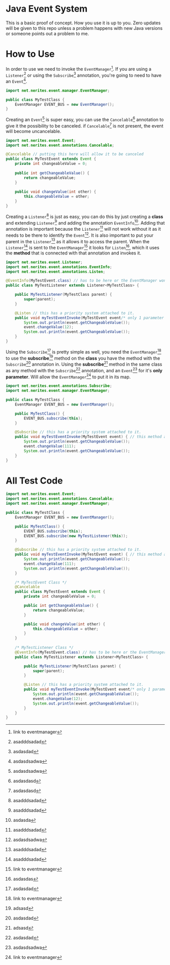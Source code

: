 # Java Event System
This is a basic proof of concept. How you use it is up to you.
Zero updates will be given to this repo unless a problem happens with new Java versions or someone points out a problem to me.

# How to Use
In order to use we need to invoke the `EventManager`[^1].
If you are using a `Listener`[^2] or using the `Subscribe`[^3] annotation, 
you're going to need to have an `Event`[^4].

```java 
import net.nerites.event.manager.EventManager;

public class MyTestClass {
    EventManager EVENT_BUS = new EventManager();
}
```

Creating an `Event`[^4] is super easy, you can use the `Cancelable`[^5] annotation to give it the possibility to be canceled.
if `Cancelable`[^5] is not present, the event will become uncancelable.

```java
import net.nerites.event.Event;
import net.nerites.event.annotations.Cancelable;

@Cancelable // putting this here will allow it to be canceled
public class MyTestEvent extends Event {
    private int changeableValue = 0;
    
    public int getChangeableValue() {
        return changeableValue;
    }
    
    public void changeValue(int other) {
        this.changeableValue = other;
    }
}
```

Creating a `Listener`[^2] is just as easy, you can do this by just creating a **class** and extending `Listener`[^2]
and adding the annotation `EventInfo`[^6]. Adding that annotation is important because the `Listener`[^2] will not work without it as it needs to be there to identify the `Event`[^4].
It is also important to put your parent in the `Listener`[^2] as it allows it to access the parent.
When the `Listener`[^2] is sent to the `EventManager`[^1] it looks for `Listen`[^7], which it uses the **method** that is connected with that annotation and invokes it.

```java
import net.nerites.event.Listener;
import net.nerites.event.annotations.EventInfo;
import net.nerites.event.annotations.Listen;

@EventInfo(MyTestEvent.class) // has to be here or the EventManager won't be able to use this listener.
public class MyTestListener extends Listener<MyTestClass> {

    public MyTestListener(MyTestClass parent) {
        super(parent);
    }

    @Listen // this has a priority system attached to it.
    public void myTestEventInvoke(MyTestEvent event/* only 1 parameter */) { // this method has to be public or the EventManager will not be able to invoke it.
        System.out.println(event.getChangeableValue());
        event.changeValue(12);
        System.out.println(event.getChangeableValue());
    }
}
```

Using the `Subscribe`[^3] is pretty simple as well, you need the `EventManager`[^1] to use the **subscribe**[^8] method on the **class** you have the method with the `Subscribe`[^3] annotation in.
Using the **subscribe**[^8] method in the same class as any method with the `Subscribe`[^3] annotation, and an `Event`[^4] for it's **only parameter**.
Will allow the `EventManager`[^1] to put it in its map.

```java
import net.nerites.event.annotations.Subscribe;
import net.nerites.event.manager.EventManager;

public class MyTestClass {
    EventManager EVENT_BUS = new EventManager();

    public MyTestClass() {
        EVENT_BUS.subscribe(this);
    }

    @Subscribe // this has a priority system attached to it.
    public void myTestEventInvoke(MyTestEvent event) { // this method also HAS to be public
        System.out.println(event.getChangeableValue());
        event.changeValue(111);
        System.out.println(event.getChangeableValue());
    }
}
```

# All Test Code

```java
import net.nerites.event.Event;
import net.nerites.event.annotations.Cancelable;
import net.nerites.event.manager.EventManager;

public class MyTestClass {
    EventManager EVENT_BUS = new EventManager();

    public MyTestClass() {
        EVENT_BUS.subscribe(this);
        EVENT_BUS.subscribe(new MyTestListener(this));
    }

    @Subscribe // this has a priority system attached to it.
    public void myTestEventInvoke(MyTestEvent event) { // this method also HAS to be public
        System.out.println(event.getChangeableValue());
        event.changeValue(111);
        System.out.println(event.getChangeableValue());
    }

    /* MyTestEvent Class */
    @Cancelable
    public class MyTestEvent extends Event {
        private int changeableValue = 0;

        public int getChangeableValue() {
            return changeableValue;
        }

        public void changeValue(int other) {
            this.changeableValue = other;
        }
    }
    
    /* MyTestListener Class */
    @EventInfo(MyTestEvent.class) // has to be here or the EventManager won't be able to use this listener.
    public class MyTestListener extends Listener<MyTestClass> {

        public MyTestListener(MyTestClass parent) {
            super(parent);
        }

        @Listen // this has a priority system attached to it.
        public void myTestEventInvoke(MyTestEvent event/* only 1 parameter */) { // this method has to be public or the EventManager will not be able to invoke it.
            System.out.println(event.getChangeableValue());
            event.changeValue(12);
            System.out.println(event.getChangeableValue());
        }
    }
}
```


[^1]: link to eventmanager
[^2]: asadddsadad
[^3]: asdasdad
[^4]: asdasdsadwa
[^5]: asdasdasd
[^6]: asdasda
[^7]:  asdasdas

[^8]: adsasd

